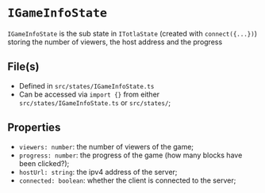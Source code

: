 # `IGameInfoState`

`IGameInfoState` is the sub state in `ITotlaState` (created with `connect({...})`) 
storing the number of viewers, the host address and the progress

## File(s)

* Defined in `src/states/IGameInfoState.ts`
* Can be accessed via `import {}` from either `src/states/IGameInfoState.ts` or `src/states/`;

## Properties

* `viewers: number`: the number of viewers of the game;
* `progress: number`: the progress of the game (how many blocks have been clicked?);
* `hostUrl: string`: the ipv4 address of the server;
* `connected: boolean`: whether the client is connected to the server;